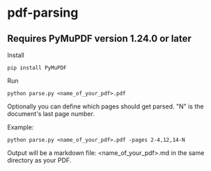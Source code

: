 # pdf-parsing

## Requires PyMuPDF version 1.24.0 or later

Install
```
pip install PyMuPDF
```

Run
```
python parse.py <name_of_your_pdf>.pdf
```

Optionally you can define which pages should get parsed. "N" is the document's last page number. 

Example: 
```
python parse.py <name_of_your_pdf>.pdf -pages 2-4,12,14-N
```

Output will be a markdown file: <name_of_your_pdf>.md in the same directory as your PDF. 
